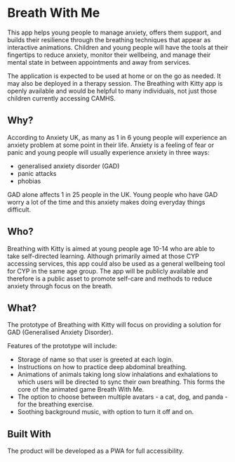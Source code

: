 # Breath With Me


This app helps young people to manage anxiety, offers them support, and builds their resilience through the breathing techniques that appear as interactive animations. Children and young people will have the tools at their fingertips to reduce anxiety, monitor their wellbeing, and manage their mental state in between appointments and away from services.

The application is expected to be used at home or on the go as needed. It may also be deployed in a therapy session. The Breathing with Kitty app is openly available and would be helpful to many individuals, not just those children currently accessing CAMHS.

## Why?

According to Anxiety UK, as many as 1 in 6 young people will experience an anxiety problem at some point in their life. Anxiety is a feeling of fear or panic and young people will usually experience anxiety in three ways:

* generalised anxiety disorder (GAD)
* panic attacks
* phobias

GAD alone affects 1 in 25 people in the UK. Young people who have GAD worry a lot of the time and this anxiety makes doing everyday things difficult.  

## Who?

Breathing with Kitty is aimed at young people age 10-14 who are able to take self-directed learning. Although primarily aimed at those CYP accessing services, this app could also be used as a general wellbeing tool for CYP in the same age group.  The app will be publicly available and therefore is a public asset to promote self-care and methods to reduce anxiety through focus on the breath.

## What?

The prototype of Breathing with Kitty will focus on providing a solution for GAD (Generalised Anxiety Disorder).

Features of the prototype will include:

* Storage of name so that user is greeted at each login.
* Instructions on how to practice deep abdominal breathing.
* Animations of animals taking long slow inhalations and exhalations to which users will be directed to sync their own breathing. This forms the core of the animated game Breath With Me.
* The option to choose between multiple avatars - a cat, dog, and panda - for the breathing exercise.
* Soothing background music, with option to turn it off and on.

## Built With

The product will be developed as a PWA for full accessibility.
